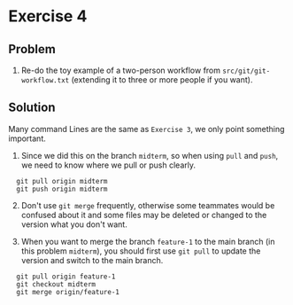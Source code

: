 # Exercise 4

## Problem
1. Re-do the toy example of a two-person workflow from `src/git/git-workflow.txt` (extending it to three or more people if you want).

## Solution
Many command Lines are the same as `Exercise 3`, we only point something important.
1. Since we did this on the branch `midterm`, so when using `pull` and `push`, we need to know where we pull or push clearly.
```
  git pull origin midterm
  git push origin midterm
```

2. Don't use `git merge` frequently, otherwise some teammates would be confused about it and some files may be deleted or changed to the version what you don't want.


3. When you want to merge the branch `feature-1` to the main branch (in this problem `midterm`), you should first use `git pull` to update the version and switch to the main branch. 
```
  git pull origin feature-1
  git checkout midterm
  git merge origin/feature-1
```
